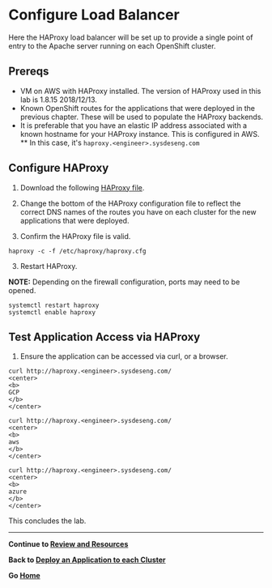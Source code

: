 # Configure Load Balancer

Here the HAProxy load balancer will be set up to provide a single point of entry to the Apache server running on each OpenShift cluster.

## Prereqs

* VM on AWS with HAProxy installed. The version of HAProxy used in this lab is 1.8.15 2018/12/13.
* Known OpenShift routes for the applications that were deployed in the previous chapter. These will be used to populate the HAProxy backends.
* It is preferable that you have an elastic IP address associated with a known hostname for your HAProxy instance. This is configured in AWS.
** In this case, it's `haproxy.<engineer>.sysdeseng.com`

## Configure HAProxy

1. Download the following [HAProxy file](../haproxy/haproxy.cfg).

2. Change the bottom of the HAProxy configuration file to reflect the correct DNS names of the routes you have on each cluster for the new applications that were deployed.

3. Confirm the HAProxy file is valid.

```
haproxy -c -f /etc/haproxy/haproxy.cfg
```

3. Restart HAProxy. 

**NOTE:** Depending on the firewall configuration, ports may need to be opened.

```
systemctl restart haproxy
systemctl enable haproxy
```


## Test Application Access via HAProxy

1. Ensure the application can be accessed via curl, or a browser.


```
curl http://haproxy.<engineer>.sysdeseng.com/
<center>
<b>
GCP
</b>
</center>

curl http://haproxy.<engineer>.sysdeseng.com/
<center>
<b>
aws
</b>
</center>

curl http://haproxy.<engineer>.sysdeseng.com/
<center>
<b>
azure
</b>
</center>
```

This concludes the lab.

---

**Continue to [Review and Resources](./8.md)**

**Back to [Deploy an Application to each Cluster](./6.md)**

**Go [Home](../README.md)**
